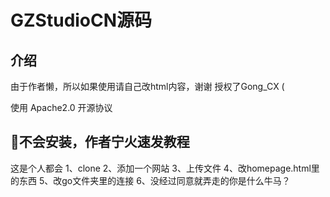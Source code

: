 # GZStudioCN源码

## 介绍

由于作者懒，所以如果使用请自己改html内容，谢谢
授权了Gong_CX (

使用 Apache2.0 开源协议

## 👴不会安装，作者宁火速发教程
这是个人都会
1、clone
2、添加一个网站
3、上传文件
4、改homepage.html里的东西
5、改go文件夹里的连接
6、没经过同意就弄走的你是什么牛马？
